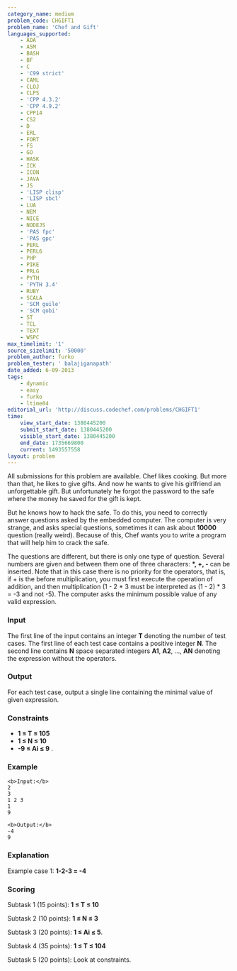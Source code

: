```yaml
---
category_name: medium
problem_code: CHGIFT1
problem_name: 'Chef and Gift'
languages_supported:
    - ADA
    - ASM
    - BASH
    - BF
    - C
    - 'C99 strict'
    - CAML
    - CLOJ
    - CLPS
    - 'CPP 4.3.2'
    - 'CPP 4.9.2'
    - CPP14
    - CS2
    - D
    - ERL
    - FORT
    - FS
    - GO
    - HASK
    - ICK
    - ICON
    - JAVA
    - JS
    - 'LISP clisp'
    - 'LISP sbcl'
    - LUA
    - NEM
    - NICE
    - NODEJS
    - 'PAS fpc'
    - 'PAS gpc'
    - PERL
    - PERL6
    - PHP
    - PIKE
    - PRLG
    - PYTH
    - 'PYTH 3.4'
    - RUBY
    - SCALA
    - 'SCM guile'
    - 'SCM qobi'
    - ST
    - TCL
    - TEXT
    - WSPC
max_timelimit: '1'
source_sizelimit: '50000'
problem_author: furko
problem_tester: ' balajiganapath'
date_added: 6-09-2013
tags:
    - dynamic
    - easy
    - furko
    - ltime04
editorial_url: 'http://discuss.codechef.com/problems/CHGIFT1'
time:
    view_start_date: 1380445200
    submit_start_date: 1380445200
    visible_start_date: 1380445200
    end_date: 1735669800
    current: 1493557558
layout: problem
---
```

All submissions for this problem are available. Chef likes cooking. But more than that, he likes to give gifts. And now he wants to give his girlfriend an unforgettable gift. But unfortunately he forgot the password to the safe where the money he saved for the gift is kept.

But he knows how to hack the safe. To do this, you need to correctly answer questions asked by the embedded computer. The computer is very strange, and asks special questions, sometimes it can ask about **10000** question (really weird). Because of this, Chef wants you to write a program that will help him to crack the safe.

The questions are different, but there is only one type of question. Several numbers are given and between them one of three characters: **\*, +, -** can be inserted. Note that in this case there is no priority for the operators, that is, if + is the before multiplication, you must first execute the operation of addition, and then multiplication (1 - 2 \* 3 must be interpreted as (1 - 2) \* 3 = -3 and not -5). The computer asks the minimum possible value of any valid expression.

### Input

The first line of the input contains an integer **T** denoting the number of test cases. The first line of each test case contains a positive integer **N**. The second line contains **N** space separated integers **A1**, **A2**, ..., **AN** denoting the expression without the operators.

### Output

For each test case, output a single line containing the minimal value of given expression.

### Constraints

- **1 ≤ T ≤ 105**
- **1 ≤ N ≤ 10**
- **-9 ≤ Ai ≤ 9**
.


### Example

```
<b>Input:</b>
2
3
1 2 3
1
9

<b>Output:</b>
-4
9

```
### Explanation

Example case 1: **1-2-3 = -4**

###  Scoring 

Subtask 1 (15 points):  **1 ≤ T ≤ 10**  

Subtask 2 (10 points):  **1 ≤ N ≤ 3**  

Subtask 3 (20 points):  **1 ≤ Ai ≤ 5**. 

Subtask 4 (35 points): **1 ≤ T ≤ 104** 

Subtask 5 (20 points): Look at constraints.